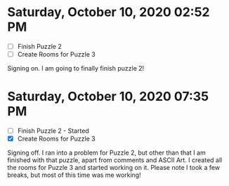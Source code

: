 # Saturday, October 10, 2020 02:52 PM
- [ ] Finish Puzzle 2
- [ ] Create Rooms for Puzzle 3

Signing on. I am going to finally finish puzzle 2!

# Saturday, October 10, 2020 07:35 PM
- [ ] Finish Puzzle 2 - Started
- [X] Create Rooms for Puzzle 3

Signing off. I ran into a problem for Puzzle 2, but other than that I am finished with that puzzle, apart from comments and ASCII Art. I created all the rooms for Puzzle 3 and started working on it. Please note I took a few breaks, but most of this time was me working!

